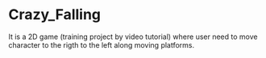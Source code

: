 # Crazy_Falling
It is a 2D game (training project by video tutorial) where user need to move character to the rigth to the left along moving platforms.
